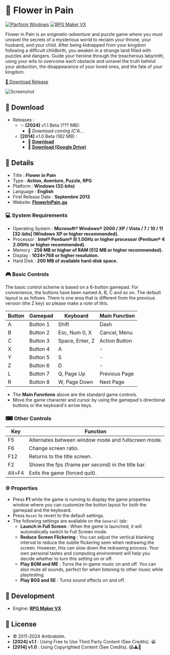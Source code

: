 # 🌹 Flower in Pain

[![Plarform Windows](https://img.shields.io/badge/Windows-blue?logo=windows)](https://github.com/topics/windows)
[![RPG Maker VX](https://img.shields.io/badge/RPG%20Maker-VX-blue?logo=ruby)](https://github.com/topics/rpgmakervx)

Flower in Pain is an enigmatic-adventure and puzzle game where you must unravel the secrets of a mysterious world to reclaim your throne, your husband, and your child. After being kidnapped from your kingdom following a difficult childbirth, you awaken in a strange land filled with puzzles and dangers. Guide your heroine through the treacherous labyrinth, using your wits to overcome each obstacle and unravel the truth behind your abduction, the disappearance of your loved ones, and the fate of your kingdom.

[🔽 Download Release](#-download)

![Screenshot](./screenshot.gif?raw=true)

## 💾 Download

- Releases :
  - ✨ **[2024]** v1.1 Beta (??? MB):
    - 🚧 _Download coming IC'A..._
  - **[2014]** v1.0 Beta (182 MB) :
    - 💾 **[Download](./Flower_in_Pain_v1.0_installer.exe)**
    - 💾 **[Download (Google Drive)](https://drive.google.com/file/d/0B0DuWGurSUq_WGNucXNyREk5X00/view?usp=sharing&resourcekey=0-gPCcyFEouXam55XKSFXnIA "Download")**

## 📓 Details

- Title : **Flower in Pain**
- Type : **Action, Aventure, Puzzle, RPG**
- Platform : **Windows (32-bits)**
- Language : **English**
- First Release Date : **Septembre 2013**
- Website: **[FlowerInPain.ga](https://flowerinpain.blogspot.com/p/flower-in-pain.html)**

### 💻 System Requirements

- Operating System : **Microsoft® Windows® 2000 / XP / Vista / 7 / 10 / 11 [32-bits] (Windows XP or higher recommended).**
- Processor : **Intel® Pentium® III 1.0GHz or higher processor (Pentium® 4 2.0GHz or higher recommended).**
- Memory : **256 MB or higher of RAM (512 MB or higher recommended).**
- Display : **1024×768 or higher resolution.**
- Hard Disk : **200 MB of available hard-disk space.**

### 🎮 Basic Controls

The basic control scheme is based on a 6-button gamepad. For convenience, the buttons have been named A, B, C and so on. The default layout is as follows. There is one area that is different from the previous version (the Z key) so please make a note of this.

| Button | Gamepad  | Keyboard        | Main Function |
| ------ | -------- | --------------- | ------------- |
| A      | Button 1 | Shift           | Dash          |
| B      | Button 2 | Esc, Num 0, X   | Cancel, Menu  |
| C      | Button 3 | Space, Enter, Z | Action Button |
| X      | Button 4 | A               | -             |
| Y      | Button 5 | S               | -             |
| Z      | Button 6 | D               | -             |
| L      | Button 7 | Q, Page Up      | Previous Page |
| R      | Button 8 | W, Page Down    | Next Page     |

- The **Main Functions** above are the standard game controls.
- Move the game character and cursor by using the gamepad's directional buttons or the keyboard's arrow keys.

### ⌨ Other Controls

| Key    | Function                                                                                                                                  |
| ------ | ----------------------------------------------------------------------------------------------------------------------------------------- |
| F5     | Alternates between window mode and fullscreen mode.                                                                                       |
| F6     | Change screen ratio.                                                                                                                      |
| F12    | Returns to the title screen.                                                                                                              |
| F2     | Shows the fps (frame per second) in the title bar.                                                                                        |
| Alt+F4 | Exits the game (forced quit).                                                                                                             |

### ⚙ Properties

- Press **F1** while the game is running to display the game properties window where you can customize the button layout for both the gamepad and the keyboard.
- Press `Reset` to revert to the default settings.
- The following settings are available on the `General` tab:
  - **Launch in Full Screen** : When the game is launched, it will automatically switch to Full Screen mode.
  - **Reduce Screen Flickering** : You can adjust the vertical blanking interval to reduce the subtle flickering seen when redrawing the screen. However, this can slow down the redrawing process. Your own personal tastes and computing environment will help you decide whether to turn this setting on or off.
  - **Play BGM and ME** : Turns the in-game music on and off. You can also mute all sounds, perfect for when listening to other music while playtesting.
  - **Play BGS and SE** : Turns sound effects on and off.

## 🚀 Development

- Engine: **[RPG Maker VX](https://www.rpgmakerweb.com/products/rpg-maker-vx)**

## :page_facing_up: License

- &copy; 2011-2024 Ambratolm.
- **[2024] v1.1** : Using Free to Use Third Party Content (See Credits). 😀
- **[2014] v1.0** : Using Copyrighted Content (See Credits). 😱⚠🚨
